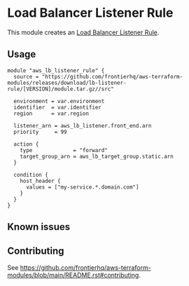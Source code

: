 # Load Balancer Listener Rule

This module creates an [Load Balancer Listener Rule](https://registry.terraform.io/providers/hashicorp/aws/latest/docs/resources/lb_listener_rule).

## Usage

```hcl
module "aws_lb_listener_rule" {
  source = "https://github.com/frontierhq/aws-terraform-modules/releases/download/lb-listener-rule/[VERSION]/module.tar.gz//src"

  environment = var.environment
  identifier  = var.identifier
  region      = var.region

  listener_arn = aws_lb_listener.front_end.arn
  priority     = 99

  action {
    type             = "forward"
    target_group_arn = aws_lb_target_group.static.arn
  }

  condition {
    host_header {
      values = ["my-service.*.domain.com"]
    }
  }
}
```

## Known issues

## Contributing

See <https://github.com/frontierhq/aws-terraform-modules/blob/main/README.rst#contributing>.
